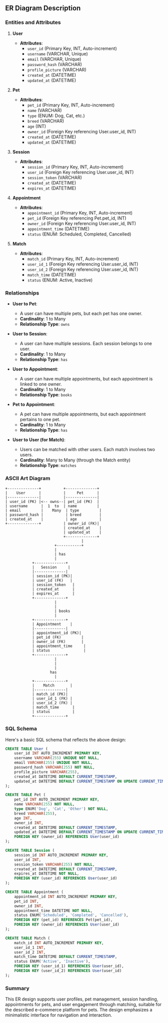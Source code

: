 ## ER Diagram Description

### Entities and Attributes

1. **User**
   - **Attributes**:
     - `user_id` (Primary Key, INT, Auto-increment)
     - `username` (VARCHAR, Unique)
     - `email` (VARCHAR, Unique)
     - `password_hash` (VARCHAR)
     - `profile_picture` (VARCHAR)
     - `created_at` (DATETIME)
     - `updated_at` (DATETIME)

2. **Pet**
   - **Attributes**:
     - `pet_id` (Primary Key, INT, Auto-increment)
     - `name` (VARCHAR)
     - `type` (ENUM: Dog, Cat, etc.)
     - `breed` (VARCHAR)
     - `age` (INT)
     - `owner_id` (Foreign Key referencing User.user_id, INT)
     - `created_at` (DATETIME)
     - `updated_at` (DATETIME)

3. **Session**
   - **Attributes**:
     - `session_id` (Primary Key, INT, Auto-increment)
     - `user_id` (Foreign Key referencing User.user_id, INT)
     - `session_token` (VARCHAR)
     - `created_at` (DATETIME)
     - `expires_at` (DATETIME)

4. **Appointment**
   - **Attributes**:
     - `appointment_id` (Primary Key, INT, Auto-increment)
     - `pet_id` (Foreign Key referencing Pet.pet_id, INT)
     - `owner_id` (Foreign Key referencing User.user_id, INT)
     - `appointment_time` (DATETIME)
     - `status` (ENUM: Scheduled, Completed, Cancelled)

5. **Match**
   - **Attributes**:
     - `match_id` (Primary Key, INT, Auto-increment)
     - `user_id_1` (Foreign Key referencing User.user_id, INT)
     - `user_id_2` (Foreign Key referencing User.user_id, INT)
     - `match_time` (DATETIME)
     - `status` (ENUM: Active, Inactive)

### Relationships

- **User to Pet**:
  - A user can have multiple pets, but each pet has one owner.
  - **Cardinality**: 1 to Many
  - **Relationship Type**: `owns`

- **User to Session**:
  - A user can have multiple sessions. Each session belongs to one user.
  - **Cardinality**: 1 to Many
  - **Relationship Type**: `has`

- **User to Appointment**:
  - A user can have multiple appointments, but each appointment is linked to one owner.
  - **Cardinality**: 1 to Many
  - **Relationship Type**: `books`

- **Pet to Appointment**:
  - A pet can have multiple appointments, but each appointment pertains to one pet.
  - **Cardinality**: 1 to Many
  - **Relationship Type**: `has`

- **User to User (for Match)**:
  - Users can be matched with other users. Each match involves two users.
  - **Cardinality**: Many to Many (through the Match entity)
  - **Relationship Type**: `matches`

### ASCII Art Diagram

```plaintext
+--------------+          +--------------+
|    User      |          |     Pet      |
|--------------|          |--------------|
| user_id (PK) |<-- owns--| pet_id (PK)  |
| username      |  1  to  | name         |
| email         |    Many  | type         |
| password_hash |          | breed        |
| created_at    |          | age          |
+--------------+          | owner_id (FK)|
                          | created_at    |
                          | updated_at    |
                          +--------------+
                                  |
                      +-----------+
                      |
                      | has
                      |
            +--------------+
            |   Session     |
            |--------------|
            | session_id (PK)|
            | user_id (FK)   |
            | session_token   |
            | created_at      |
            | expires_at      |
            +--------------+
                      |
                      |
                      | books
                      |
            +--------------+
            | Appointment    |
            |--------------| 
            | appointment_id (PK)|
            | pet_id (FK)         |
            | owner_id (FK)       |
            | appointment_time     |
            | status               |
            +--------------+
                      |
                      |
                      | 
                    has
                      |
            +--------------+
            |    Match       |
            |--------------|
            | match_id (PK)|
            | user_id_1 (FK) |
            | user_id_2 (FK) | 
            | match_time      |
            | status          |
            +--------------+
```

### SQL Schema

Here's a basic SQL schema that reflects the above design:

```sql
CREATE TABLE User (
    user_id INT AUTO_INCREMENT PRIMARY KEY,
    username VARCHAR(255) UNIQUE NOT NULL,
    email VARCHAR(255) UNIQUE NOT NULL,
    password_hash VARCHAR(255) NOT NULL,
    profile_picture VARCHAR(255),
    created_at DATETIME DEFAULT CURRENT_TIMESTAMP,
    updated_at DATETIME DEFAULT CURRENT_TIMESTAMP ON UPDATE CURRENT_TIMESTAMP
);

CREATE TABLE Pet (
    pet_id INT AUTO_INCREMENT PRIMARY KEY,
    name VARCHAR(255) NOT NULL,
    type ENUM('Dog', 'Cat', 'Other') NOT NULL,
    breed VARCHAR(255),
    age INT,
    owner_id INT,
    created_at DATETIME DEFAULT CURRENT_TIMESTAMP,
    updated_at DATETIME DEFAULT CURRENT_TIMESTAMP ON UPDATE CURRENT_TIMESTAMP,
    FOREIGN KEY (owner_id) REFERENCES User(user_id)
);

CREATE TABLE Session (
    session_id INT AUTO_INCREMENT PRIMARY KEY,
    user_id INT,
    session_token VARCHAR(255) NOT NULL,
    created_at DATETIME DEFAULT CURRENT_TIMESTAMP,
    expires_at DATETIME NOT NULL,
    FOREIGN KEY (user_id) REFERENCES User(user_id)
);

CREATE TABLE Appointment (
    appointment_id INT AUTO_INCREMENT PRIMARY KEY,
    pet_id INT,
    owner_id INT,
    appointment_time DATETIME NOT NULL,
    status ENUM('Scheduled', 'Completed', 'Cancelled'),
    FOREIGN KEY (pet_id) REFERENCES Pet(pet_id),
    FOREIGN KEY (owner_id) REFERENCES User(user_id)
);

CREATE TABLE Match (
    match_id INT AUTO_INCREMENT PRIMARY KEY,
    user_id_1 INT,
    user_id_2 INT,
    match_time DATETIME DEFAULT CURRENT_TIMESTAMP,
    status ENUM('Active', 'Inactive'),
    FOREIGN KEY (user_id_1) REFERENCES User(user_id),
    FOREIGN KEY (user_id_2) REFERENCES User(user_id)
);
```

### Summary

This ER design supports user profiles, pet management, session handling, appointments for pets, and user engagement through matching, suitable for the described e-commerce platform for pets. The design emphasizes a minimalistic interface for navigation and interaction.